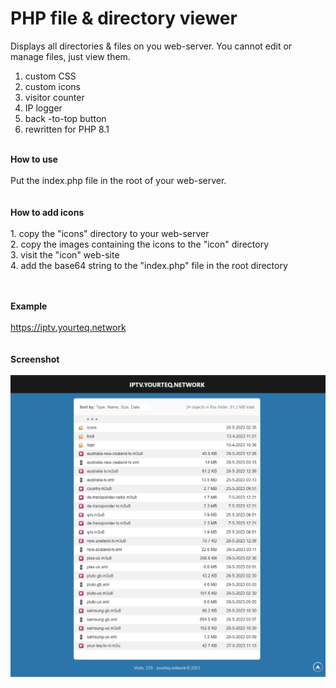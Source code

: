 # PHP file & directory viewer
Displays all directories &amp; files on you web-server. You cannot edit or manage files, just view them. 

1. custom CSS
2. custom icons
3. visitor counter
4. IP logger
5. back -to-top button
6. rewritten for PHP 8.1

<br>
<b>How to use</b>
<br>
<br>
Put the index.php file in the root of your web-server.
<br>
<br>
<br>
<b>How to add icons</b>
<br>
<br>
1. copy the "icons" directory to your web-server<br>
2. copy the images containing the icons to the "icon" directory<br>
3. visit the "icon" web-site<br>
4. add the base64 string to the "index.php" file in the root directory<br>
<br>
<br>

<b>Example</b>
<br>
<br>
https://iptv.yourteq.network
<br>
<br>
<br>
<b>Screenshot</b>
<br>
<br>
<img src="https://raw.githubusercontent.com/wootje/php-directory-viewer/main/screenshots/php-file-viewer.png"></img>


